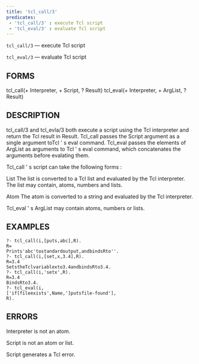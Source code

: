 ```yaml
---
title: 'tcl_call/3'
predicates:
 - 'tcl_call/3' : execute Tcl script
 - 'tcl_eval/3' : evaluate Tcl script
---
```

`tcl_call/3` — execute Tcl script

`tcl_eval/3` — evaluate Tcl script


## FORMS

tcl_call(+ Interpreter, + Script, ? Result) tcl_eval(+ Interpreter, + ArgList, ? Result)


## DESCRIPTION

tcl_call/3 and tcl_evla/3 both execute a
script using the Tcl interpreter and return the Tcl result in Result. Tcl_call passes the Script argument as a single argument toTcl ' s eval command. Tcl_eval passes the elements of ArgList as arguments to Tcl ' s eval command, which concatenates the arguments before evalating them.

Tcl_call ' s script can take the following forms :

List The list is converted to a Tcl list and evaluated by the Tcl interpreter. The list may contain, atoms, numbers and lists.

Atom The atom is converted to a string and evaluated by the Tcl interpreter.

Tcl_eval ' s ArgList may contain atoms, numbers or lists.


## EXAMPLES

```
?- tcl_call(i,[puts,abc],R).
R=
Prints'abc'tostandardoutput,andbindsRto''.
?- tcl_call(i,[set,x,3.4],R).
R=3.4
SetstheTclvariablexto3.4andbindsRto3.4.
?- tcl_call(i,'setx',R).
R=3.4
BindsRto3.4.
?- tcl_eval(i,
['if[fileexists',Name,']putsfile-found'],
R).
```

## ERRORS

Interpreter is not an atom.

Script is not an atom or list.

Script generates a Tcl error.

